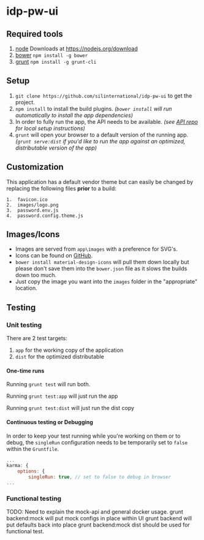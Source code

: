 # idp-pw-ui

## Required tools

1.  [node](https://nodejs.org) Downloads at https://nodejs.org/download
2.  [bower](http://bower.io) `npm install -g bower`
3.  [grunt](http://gruntjs.com) `npm install -g grunt-cli`

## Setup

1.  `git clone https://github.com/silinternational/idp-pw-ui` to get the project.
2.  `npm install` to install the build plugins. _(`bower install` will run automatically to install the app dependencies)_
3.  In order to fully run the app, the API needs to be available. _(see [API repo](https://github.com/silinternational/idp-pw-api) for local setup instructions)_
4.  `grunt` will open your browser to a default version of the running app. _(`grunt serve:dist` if you'd like to run the app against an optimized, distributable version of the app)_

## Customization
This application has a default vendor theme but can easily be changed by replacing the following files **prior** to a build:
    
    1.  favicon.ico
    2.  images/logo.png
    3.  password.env.js
    4.  password.config.theme.js

## Images/Icons

*   Images are served from `app\images` with a preference for SVG's.
*   Icons can be found on
[GitHub](https://github.com/google/material-design-icons).
*   `bower install material-design-icons` will pull them down locally but
please don't save them into the `bower.json` file as it slows the builds down
too much.
*   Just copy the image you want into the `images` folder in the "appropriate"
location.

## Testing

### Unit testing

There are 2 test targets:

1.  `app` for the working copy of the application
2.  `dist` for the optimized distributable

#### One-time runs

Running `grunt test` will run both.

Running `grunt test:app` will just run the app

Running `grunt test:dist` will just run the dist copy

#### Continuous testing or Debugging

In order to keep your test running while you're working on them or to debug,
the `singleRun` configuration needs to be temporarily set to `false` within
the `Gruntfile`.

```javascript
...
karma: {
    options: {
        singleRun: true, // set to false to debug in browser
...
```

### Functional testing

TODO: Need to explain the mock-api and general docker usage.
grunt backend:mock will put mock configs in place within UI
grunt backend will put defaults back into place
grunt backend:mock dist should be used for functional test.
